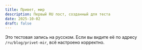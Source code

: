 ```yaml
---
title: Привет, мир
description: Первый RU пост, созданный для теста
date: 2025-10-02
draft: false
---
```

Это тестовая запись на русском. Если вы видите её по адресу `/ru/blog/privet-mir`, всё настроено корректно.